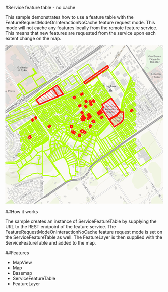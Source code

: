 #Service feature table - no cache

This sample demonstrates how to use a feature table with the FeatureRequestModeOnInteractionNoCache feature request mode. This mode will not cache any features locally from the remote feature service. This means that new features are requested from the service upon each extent change on the map.

![](screenshot.png)

##How it works

The sample creates an instance of ServiceFeatureTable by supplying the URL to the REST endpoint of the feature service. The FeatureRequestModeOnInteractionNoCache feature request mode is set 
on the ServiceFeatureTable as well. The FeatureLayer is then supplied with the ServiceFeatureTable and added to the map.

##Features
- MapView
- Map
- Basemap
- ServiceFeatureTable
- FeatureLayer
